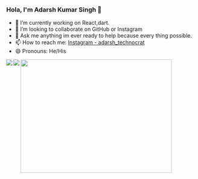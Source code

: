 ### Hola, I'm Adarsh Kumar Singh 👋



- 🌱 I’m currently working on React,dart.
- 👯 I’m looking to collaborate on GitHub or Instagram
- 💬 Ask me anything im ever ready to help because every thing possible.
- 📫 How to reach me: [Instagram - adarsh_technocrat](https://www.instagram.com/adarsh_technocrat/)
- 😄 Pronouns: He/His
<img align="center" src="https://user-images.githubusercontent.com/47661086/95878795-383ff000-0d93-11eb-8ec7-ce59580b4218.gif" height="300" width="400" />

<a href="https://github.com/adarsh-technocrat">
  <img align="left" src="https://github-readme-stats.vercel.app/api/top-langs/?username=adarsh-technocrat&title_color=ffffff&text_color=ffffff&bg_color=0F2027" />
</a>
<a href="https://github.com/adarsh-technocrat">
  <img align="left" src="https://github-readme-stats.vercel.app/api?username=adarsh-technocrat&&show_icons=true&title_color=ffffff&icon_color=ffffff&text_color=ffffff&bg_color=0F2027" />
</a>
